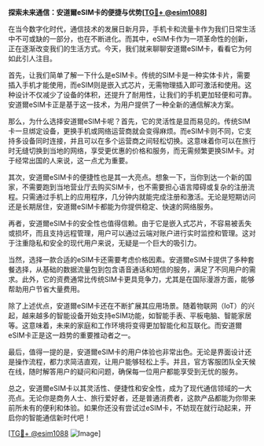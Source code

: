 **探索未来通信：安道爾eSIM卡的便捷与优势[[TG💪+ @esim1088](https://t.me/s/esim1088)]**

在当今数字化时代，通信技术的发展日新月异，手机卡和流量卡作为我们日常生活中不可或缺的一部分，也在不断进化。而其中，eSIM卡作为一项革命性的创新，正在逐渐改变我们的生活方式。今天，我们就来聊聊安道爾eSIM卡，看看它为何如此引人注目。

首先，让我们简单了解一下什么是eSIM卡。传统的SIM卡是一种实体卡片，需要插入手机才能使用，而eSIM则是嵌入式芯片，无需物理插入即可激活和使用。这种设计不仅减少了设备的体积，还提升了耐用性，让我们的手机更加轻便和可靠。安道爾eSIM卡正是基于这一技术，为用户提供了一种全新的通信解决方案。

那么，为什么选择安道爾eSIM卡呢？首先，它的灵活性是显而易见的。传统SIM卡一旦绑定设备，更换手机或网络运营商就会变得麻烦。而eSIM卡则不同，它支持多设备同时连接，并且可以在多个运营商之间轻松切换。这意味着你可以在旅行时无缝切换到当地的网络，享受更优惠的价格和服务，而无需频繁更换SIM卡。对于经常出国的人来说，这一点尤为重要。

其次，安道爾eSIM卡的便捷性也是其一大亮点。想象一下，当你到达一个新的国家，不需要跑到当地营业厅去购买SIM卡，也不需要担心语言障碍或复杂的注册流程。只需通过手机上的应用程序，几分钟内就能完成注册和激活。无论是短期访问还是长期居住，安道爾eSIM卡都能为你提供稳定、快速的网络服务。

再者，安道爾eSIM卡的安全性也值得信赖。由于它是嵌入式芯片，不容易被丢失或损坏，而且支持远程管理，用户可以通过云端对账户进行实时监控和管理。这对于注重隐私和安全的现代用户来说，无疑是一个巨大的吸引力。

当然，选择一款合适的eSIM卡还需要考虑价格因素。安道爾eSIM卡提供了多种套餐选择，从基础的数据流量包到包含语音通话和短信的服务，满足了不同用户的需求。此外，它的资费通常比传统SIM卡更具竞争力，尤其是在国际漫游方面，能够帮助用户节省大量费用。

除了上述优点，安道爾eSIM卡还在不断扩展其应用场景。随着物联网（IoT）的兴起，越来越多的智能设备开始支持eSIM功能，如智能手表、平板电脑、智能家居等。这意味着，未来的家庭和工作环境将变得更加智能化和互联化。而安道爾eSIM卡正是这一趋势的重要推动者之一。

最后，值得一提的是，安道爾eSIM卡的用户体验也非常出色。无论是界面设计还是操作流程，都力求简洁直观，让用户能够轻松上手。并且，官方客服团队全天候在线，随时解答用户的疑问和问题，确保每一位用户都能享受到无忧的服务。

总之，安道爾eSIM卡以其灵活性、便捷性和安全性，成为了现代通信领域的一大亮点。无论你是商务人士、旅行爱好者，还是普通消费者，这款产品都能为你带来前所未有的便利和体验。如果你还没有尝试过eSIM卡，不妨现在就行动起来，开启你的智能通信新时代吧！

[[TG💪+ @esim1088](https://t.me/s/esim1088) ![Image](https://i.postimg.cc/4NQfJmqS/Snipaste-2025-05-13-00-14-12.png)]
